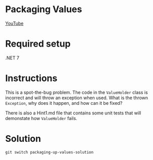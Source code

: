 # Packaging Values

[YouTube](https://youtu.be/2BCVlPv0DUo)

# Required setup
.NET 7

# Instructions
This is a spot-the-bug problem. The code in the `ValueHolder` class is incorrect and will throw an exception when used.
What is the thrown `Exception`, why does it happen, and how can it be fixed?

There is also a Hint1.md file that contains some unit tests that will demonstate how `ValueHolder` fails.

# Solution
`git switch packaging-up-values-solution`